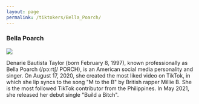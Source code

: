 ```yaml
---
layout: page
permalink: /tiktokers/Bella_Poarch/
---
```


[comment]: # (komentarz)
### Bella Poarch


<img src="//upload.wikimedia.org/wikipedia/commons/thumb/a/a4/Bella_Poarch_smiling.jpg/220px-Bella_Poarch_smiling.jpg"> 

Denarie Bautista Taylor (born February 8, 1997), known professionally as Bella Poarch (/pɔːrtʃ/ PORCH), is an American social media personality and singer. On August 17, 2020, she created the most liked video on TikTok, in which she lip syncs to the song "M to the B" by British rapper Millie B. She is the most followed TikTok contributor from the Philippines. In May 2021, she released her debut single "Build a Bitch".

